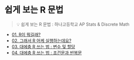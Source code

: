 # 쉽게 보는 R 문법

> 💡 쉽게 보는 R 문법 : 하나고등학교 AP Stats & Discrete Math

- [01. R이 뭐길래?](https://github.com/ryankwondev/rlang-grammar-review/blob/main/01_what_is_r.md)
- [02. 그래서 R 어케 실행하는데요?](https://github.com/ryankwondev/rlang-grammar-review/blob/main/02_how_to_use_r.md)
- [03. 대에충 R 쓰는 법 : 변수 및 할당](https://github.com/ryankwondev/rlang-grammar-review/blob/main/03_r_basic_grammar_variables.md)
- [04. 대에충 R 쓰는 법 : 조건문과 반복문](https://github.com/ryankwondev/rlang-grammar-review/blob/main/04_r_basic_grammar_cond_and_loop.md)
